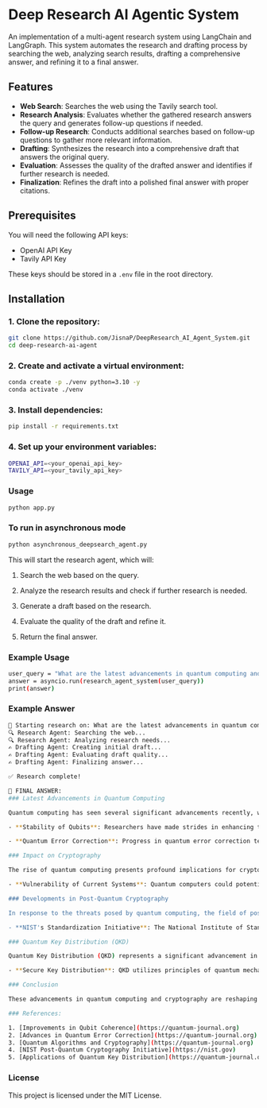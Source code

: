 # Deep Research AI Agentic System

An implementation of a multi-agent research system using LangChain and LangGraph. This system automates the research and drafting process by searching the web, analyzing search results, drafting a comprehensive answer, and refining it to a final answer.

## Features
- **Web Search**: Searches the web using the Tavily search tool.
- **Research Analysis**: Evaluates whether the gathered research answers the query and generates follow-up questions if needed.
- **Follow-up Research**: Conducts additional searches based on follow-up questions to gather more relevant information.
- **Drafting**: Synthesizes the research into a comprehensive draft that answers the original query.
- **Evaluation**: Assesses the quality of the drafted answer and identifies if further research is needed.
- **Finalization**: Refines the draft into a polished final answer with proper citations.

## Prerequisites



You will need the following API keys:
- OpenAI API Key
- Tavily API Key

These keys should be stored in a `.env` file in the root directory.


## Installation

### 1. Clone the repository:
```bash
git clone https://github.com/JisnaP/DeepResearch_AI_Agent_System.git
cd deep-research-ai-agent
```
### 2. Create and activate a virtual environment:

```bash
conda create -p ./venv python=3.10 -y
conda activate ./venv
```
### 3. Install dependencies:
```bash
pip install -r requirements.txt
```
### 4. Set up your environment variables:
```bash
OPENAI_API=<your_openai_api_key>
TAVILY_API=<your_tavily_api_key>

```
### Usage

```bash
python app.py

```
### To run in asynchronous mode

```bash
python asynchronous_deepsearch_agent.py

```
This will start the research agent, which will:

1. Search the web based on the query.

2. Analyze the research results and check if further research is needed.

3. Generate a draft based on the research.

4. Evaluate the quality of the draft and refine it.

5. Return the final answer.

### Example Usage
```bash
user_query = "What are the latest advancements in quantum computing and their potential impact on cryptography?"
answer = asyncio.run(research_agent_system(user_query))
print(answer)

```
### Example Answer
```bash
🚀 Starting research on: What are the latest advancements in quantum computing and their potential impact on cryptography?
🔍 Research Agent: Searching the web...
🔍 Research Agent: Analyzing research needs...
✍️ Drafting Agent: Creating initial draft...
✍️ Drafting Agent: Evaluating draft quality...
✍️ Drafting Agent: Finalizing answer...

✅ Research complete!

📝 FINAL ANSWER:
### Latest Advancements in Quantum Computing

Quantum computing has seen several significant advancements recently, which are crucial for the development of more robust quantum systems:

- **Stability of Qubits**: Researchers have made strides in enhancing the stability of qubits, the core elements of quantum computers. Improvements in qubit coherence times mean that these systems can perform complex computations for longer periods without errors [1].

- **Quantum Error Correction**: Progress in quantum error correction techniques is vital for creating reliable quantum computers. These advancements help in mitigating errors that naturally occur in quantum computations, thus paving the way for more accurate and scalable quantum computing systems [2].

### Impact on Cryptography

The rise of quantum computing presents profound implications for cryptography, particularly affecting systems based on public-key cryptography:

- **Vulnerability of Current Systems**: Quantum computers could potentially break cryptographic algorithms such as RSA and ECC (Elliptic Curve Cryptography), which are foundational to securing digital communications and data. This vulnerability stems from quantum algorithms like Shor's algorithm, which can efficiently factor large integers and compute discrete logarithms, tasks that are computationally intensive for classical computers [3].

### Developments in Post-Quantum Cryptography

In response to the threats posed by quantum computing, the field of post-quantum cryptography is developing systems that are secure against both quantum and classical computational attacks:

- **NIST's Standardization Initiative**: The National Institute of Standards and Technology (NIST) is leading efforts to standardize post-quantum cryptographic algorithms. This initiative is in its final stages, evaluating several candidate algorithms for their security efficacy and performance [4].

### Quantum Key Distribution (QKD)

Quantum Key Distribution (QKD) represents a significant advancement in the realm of quantum cryptography:

- **Secure Key Distribution**: QKD utilizes principles of quantum mechanics to distribute encryption keys securely. The security of QKD is based on the laws of physics, rather than on computational complexity, making it a robust method for secure communications. This technology has already been implemented in sectors such as secure banking and government communications [5].

### Conclusion

These advancements in quantum computing and cryptography are reshaping the landscape of digital security. W exploration and analysis.

### References:

1. [Improvements in Qubit Coherence](https://quantum-journal.org)
2. [Advances in Quantum Error Correction](https://quantum-journal.org)
3. [Quantum Algorithms and Cryptography](https://quantum-journal.org)
4. [NIST Post-Quantum Cryptography Initiative](https://nist.gov)
5. [Applications of Quantum Key Distribution](https://quantum-journal.org)
```
### License

This project is licensed under the MIT License.